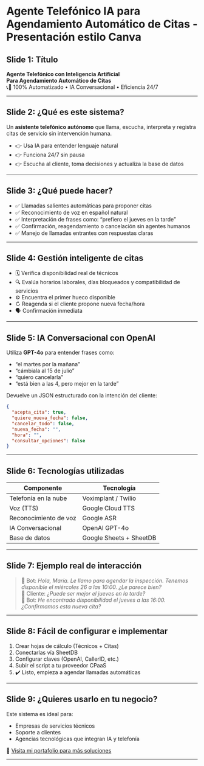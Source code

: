 # Agente Telefónico IA para Agendamiento Automático de Citas - Presentación estilo Canva

## Slide 1: Título

**Agente Telefónico con Inteligencia Artificial**  
**Para Agendamiento Automático de Citas**  
📞🤖 100% Automatizado • IA Conversacional • Eficiencia 24/7

---

## Slide 2: ¿Qué es este sistema?

Un **asistente telefónico autónomo** que llama, escucha, interpreta y registra citas de servicio sin intervención humana.

- 👉 Usa IA para entender lenguaje natural  
- 👉 Funciona 24/7 sin pausa  
- 👉 Escucha al cliente, toma decisiones y actualiza la base de datos

---

## Slide 3: ¿Qué puede hacer?

- ✅ Llamadas salientes automáticas para proponer citas  
- ✅ Reconocimiento de voz en español natural  
- ✅ Interpretación de frases como: “prefiero el jueves en la tarde”  
- ✅ Confirmación, reagendamiento o cancelación sin agentes humanos  
- ✅ Manejo de llamadas entrantes con respuestas claras

---

## Slide 4: Gestión inteligente de citas

- 🗓️ Verifica disponibilidad real de técnicos  
- 🔍 Evalúa horarios laborales, días bloqueados y compatibilidad de servicios  
- ⚙️ Encuentra el primer hueco disponible  
- ↻ Reagenda si el cliente propone nueva fecha/hora  
- 🗣️ Confirmación inmediata

---

## Slide 5: IA Conversacional con OpenAI

Utiliza **GPT-4o** para entender frases como:

- “el martes por la mañana”  
- “cámbiala al 15 de julio”  
- “quiero cancelarla”  
- “está bien a las 4, pero mejor en la tarde”

Devuelve un JSON estructurado con la intención del cliente:

```json
{
  "acepta_cita": true,
  "quiere_nueva_fecha": false,
  "cancelar_todo": false,
  "nueva_fecha": "",
  "hora": "",
  "consultar_opciones": false
}
```

---

## Slide 6: Tecnologías utilizadas

| Componente            | Tecnología           |
|----------------------|------------------------|
| Telefonía en la nube | Voximplant / Twilio    |
| Voz (TTS)             | Google Cloud TTS       |
| Reconocimiento de voz| Google ASR             |
| IA Conversacional    | OpenAI GPT-4o          |
| Base de datos        | Google Sheets + SheetDB|

---

## Slide 7: Ejemplo real de interacción

> 💬 Bot: *Hola, María. Le llamo para agendar la inspección. Tenemos disponible el miércoles 26 a las 10:00. ¿Le parece bien?*  
> 👤 Cliente: *¿Puede ser mejor el jueves en la tarde?*  
> 🧐 Bot: *He encontrado disponibilidad el jueves a las 16:00. ¿Confirmamos esta nueva cita?*

---

## Slide 8: Fácil de configurar e implementar

1. Crear hojas de cálculo (Técnicos + Citas)  
2. Conectarlas vía SheetDB  
3. Configurar claves (OpenAI, CallerID, etc.)  
4. Subir el script a tu proveedor CPaaS  
5. ✔️ Listo, empieza a agendar llamadas automáticas

---

## Slide 9: ¿Quieres usarlo en tu negocio?

Este sistema es ideal para:

- Empresas de servicios técnicos  
- Soporte a clientes  
- Agencias tecnológicas que integran IA y telefonía

🔗 [Visita mi portafolio para más soluciones](https://federicogzc.github.io)

---
